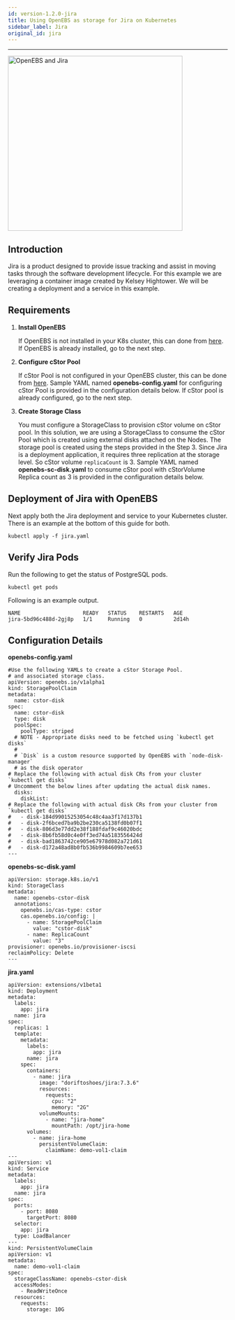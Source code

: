 ```yaml
---
id: version-1.2.0-jira
title: Using OpenEBS as storage for Jira on Kubernetes
sidebar_label: Jira
original_id: jira
---
```

------

<img src="/docs/assets/o-jira.png" alt="OpenEBS and Jira" style="width:400px;">	

## Introduction

Jira is a product designed to provide issue tracking and assist in moving tasks through the software development lifecycle.  For this example we are leveraging a container image created by Kelsey Hightower.  We will be creating a deployment and a service in this example.

## Requirements

1. **Install OpenEBS**

   If OpenEBS is not installed in your K8s cluster, this can done from [here](/docs/next/installation.html). If OpenEBS is already installed, go to the next step. 

2. **Configure cStor Pool**

   If cStor Pool is not configured in your OpenEBS cluster, this can be done from [here](/docs/next/ugcstor.html#creating-cStor-storage-pools).  Sample YAML named **openebs-config.yaml** for configuring cStor Pool is provided in the configuration details below. If cStor pool is already configured, go to the next step.

3. **Create Storage Class**

   You must configure a StorageClass to provision cStor volume on cStor pool. In this solution, we are using a StorageClass to consume the cStor Pool which is created using external disks attached on the Nodes. The storage pool is created using the steps provided in the Step 3. Since Jira is a deployment application, it requires three replication at the storage level. So cStor volume `replicaCount` is 3. Sample YAML named **openebs-sc-disk.yaml** to consume cStor pool with cStorVolume Replica count as 3 is provided in the configuration details below.

## Deployment of Jira with OpenEBS

Next apply both the Jira deployment and service to your Kubernetes cluster.  There is an example at the bottom of this guide for both.

```
kubectl apply -f jira.yaml
```

## Verify Jira Pods

Run the following to get the status of PostgreSQL pods.

```
kubectl get pods
```

Following is an example output.

```
NAME                    READY   STATUS    RESTARTS   AGE
jira-5bd96c488d-2gj8p   1/1     Running   0          2d14h
```


## Configuration Details

**openebs-config.yaml**

```
#Use the following YAMLs to create a cStor Storage Pool.
# and associated storage class.
apiVersion: openebs.io/v1alpha1
kind: StoragePoolClaim
metadata:
  name: cstor-disk
spec:
  name: cstor-disk
  type: disk
  poolSpec:
    poolType: striped
  # NOTE - Appropriate disks need to be fetched using `kubectl get disks`
  #
  # `Disk` is a custom resource supported by OpenEBS with `node-disk-manager`
  # as the disk operator
# Replace the following with actual disk CRs from your cluster `kubectl get disks`
# Uncomment the below lines after updating the actual disk names.
  disks:
    diskList:
# Replace the following with actual disk CRs from your cluster from `kubectl get disks`
#   - disk-184d99015253054c48c4aa3f17d137b1
#   - disk-2f6bced7ba9b2be230ca5138fd0b07f1
#   - disk-806d3e77dd2e38f188fdaf9c46020bdc
#   - disk-8b6fb58d0c4e0ff3ed74a5183556424d
#   - disk-bad1863742ce905e67978d082a721d61
#   - disk-d172a48ad8b0fb536b9984609b7ee653
---
```

**openebs-sc-disk.yaml**

```
apiVersion: storage.k8s.io/v1
kind: StorageClass
metadata:
  name: openebs-cstor-disk
  annotations:
    openebs.io/cas-type: cstor
    cas.openebs.io/config: |
      - name: StoragePoolClaim
        value: "cstor-disk"
      - name: ReplicaCount
        value: "3"       
provisioner: openebs.io/provisioner-iscsi
reclaimPolicy: Delete
---
```

**jira.yaml**

```
apiVersion: extensions/v1beta1
kind: Deployment
metadata:
  labels:
    app: jira
  name: jira
spec:
  replicas: 1
  template:
    metadata:
      labels:
        app: jira
      name: jira
    spec:
      containers:
        - name: jira
          image: "doriftoshoes/jira:7.3.6"
          resources:
            requests:
              cpu: "2"
              memory: "2G"
          volumeMounts:
            - name: "jira-home"
              mountPath: /opt/jira-home
      volumes:
        - name: jira-home
          persistentVolumeClaim:
            claimName: demo-vol1-claim
---
apiVersion: v1
kind: Service
metadata:
  labels:
    app: jira
  name: jira
spec:
  ports:
    - port: 8080
      targetPort: 8080
  selector:
    app: jira
  type: LoadBalancer
---
kind: PersistentVolumeClaim
apiVersion: v1
metadata:
  name: demo-vol1-claim
spec:
  storageClassName: openebs-cstor-disk
  accessModes:
    - ReadWriteOnce
  resources:
    requests:
      storage: 10G

```

<!-- Hotjar Tracking Code for https://docs.openebs.io -->

<script>
   (function(h,o,t,j,a,r){
       h.hj=h.hj||function(){(h.hj.q=h.hj.q||[]).push(arguments)};
       h._hjSettings={hjid:785693,hjsv:6};
       a=o.getElementsByTagName('head')[0];
       r=o.createElement('script');r.async=1;
       r.src=t+h._hjSettings.hjid+j+h._hjSettings.hjsv;
       a.appendChild(r);
   })(window,document,'https://static.hotjar.com/c/hotjar-','.js?sv=');
</script>


<!-- Global site tag (gtag.js) - Google Analytics -->
<script async src="https://www.googletagmanager.com/gtag/js?id=UA-92076314-12"></script>
<script>
  window.dataLayer = window.dataLayer || [];
  function gtag(){dataLayer.push(arguments);}
  gtag('js', new Date());

  gtag('config', 'UA-92076314-12');
</script>

